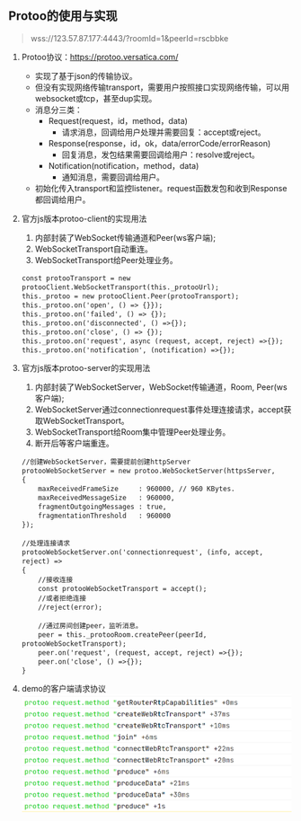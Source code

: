 ## Protoo的使用与实现
> wss://123.57.87.177:4443/?roomId=1&peerId=rscbbke

1. Protoo协议：https://protoo.versatica.com/
    - 实现了基于json的传输协议。
    - 但没有实现网络传输transport，需要用户按照接口实现网络传输，可以用websocket或tcp，甚至dup实现。
    - 消息分三类：
        - Request(request，id，method，data)
            - 请求消息，回调给用户处理并需要回复：accept或reject。
        - Response(response，id，ok，data/errorCode/errorReason)
            - 回复消息，发包结果需要回调给用户：resolve或reject。
        - Notification(notification，method，data)
            - 通知消息，需要回调给用户。
    - 初始化传入transport和监控listener。request函数发包和收到Response都回调给用户。
2. 官方js版本protoo-client的实现用法

   1. 内部封装了WebSocket传输通道和Peer(ws客户端);
   2. WebSocketTransport自动重连。
   3. WebSocketTransport给Peer处理业务。
   
    ```
    const protooTransport = new protooClient.WebSocketTransport(this._protooUrl);
    this._protoo = new protooClient.Peer(protooTransport);
    this._protoo.on('open', () => {}});
    this._protoo.on('failed', () => {});
    this._protoo.on('disconnected', () =>{});
    this._protoo.on('close', () => {});
    this._protoo.on('request', async (request, accept, reject) =>{});
    this._protoo.on('notification', (notification) =>{});
    ```
3. 官方js版本protoo-server的实现用法

   1. 内部封装了WebSocketServer，WebSocket传输通道，Room, Peer(ws客户端);
   2. WebSocketServer通过connectionrequest事件处理连接请求，accept获取WebSocketTransport。
   3. WebSocketTransport给Room集中管理Peer处理业务。
   4. 断开后等客户端重连。
   
    ```
   //创建WebSocketServer，需要提前创建httpServer
    protooWebSocketServer = new protoo.WebSocketServer(httpsServer,
    {
        maxReceivedFrameSize     : 960000, // 960 KBytes.
        maxReceivedMessageSize   : 960000,
        fragmentOutgoingMessages : true,
        fragmentationThreshold   : 960000
    });
   
   //处理连接请求
    protooWebSocketServer.on('connectionrequest', (info, accept, reject) =>
    {
        //接收连接
        const protooWebSocketTransport = accept();
        //或者拒绝连接
        //reject(error);
        
        //通过房间创建peer，监听消息。
        peer = this._protooRoom.createPeer(peerId, protooWebSocketTransport);
        peer.on('request', (request, accept, reject) =>{});
        peer.on('close', () =>{});
    }
    ```
4. demo的客户端请求协议
![](.protoo_images/4ef19bf6.png)